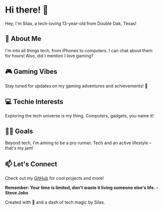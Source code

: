 # Hi there! 👋

Hey, I'm Silas, a tech-loving 13-year-old from Double Oak, Texas!

## 🚀 About Me

I'm into all things tech, from iPhones to computers. I can chat about them for hours! Also, did I mention I love gaming?

## 🎮 Gaming Vibes

Stay tuned for updates on my gaming adventures and achievements! 🎉

## 💻 Techie Interests

Exploring the tech universe is my thing. Computers, gadgets, you name it!

## 🏃‍♂️ Goals

Beyond tech, I'm aiming to be a pro runner. Tech and an active lifestyle – that's my jam!

## 📫 Let's Connect

Check out my [GitHub](https://github.com/SilasPuma) for cool projects and more!

**Remember: Your time is limited, don't waste it living someone else's life. - Steve Jobs**

Created with 💙 and a dash of tech magic by Silas.
